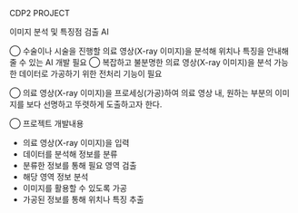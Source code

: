 CDP2 PROJECT

이미지 분석 및 특징점 검출 AI

◯ 수술이나 시술을 진행할 의료 영상(X-ray 이미지)을 분석해 위치나 특징을 안내해 줄 수 있는 AI 개발 필요
◯ 복잡하고 불분명한 의료 영상(X-ray 이미지)을 분석 가능한 데이터로 가공하기 위한 
   전처리 기능이 필요
   
◯ 의료 영상(X-ray 이미지)을 프로세싱(가공)하여 의료 영상 내, 원하는 부분의 이미지를 보다 선명하고 뚜렷하게 도출하고자 한다. 

◯ 프로젝트 개발내용
- 의료 영상(X-ray 이미지)을 입력
- 데이터를 분석해 정보를 분류
- 분류한 정보를 통해 필요 영역 검출
- 해당 영역 정보 분석
- 이미지를 활용할 수 있도록 가공
- 가공된 정보를 통해 위치나 특징 추출
